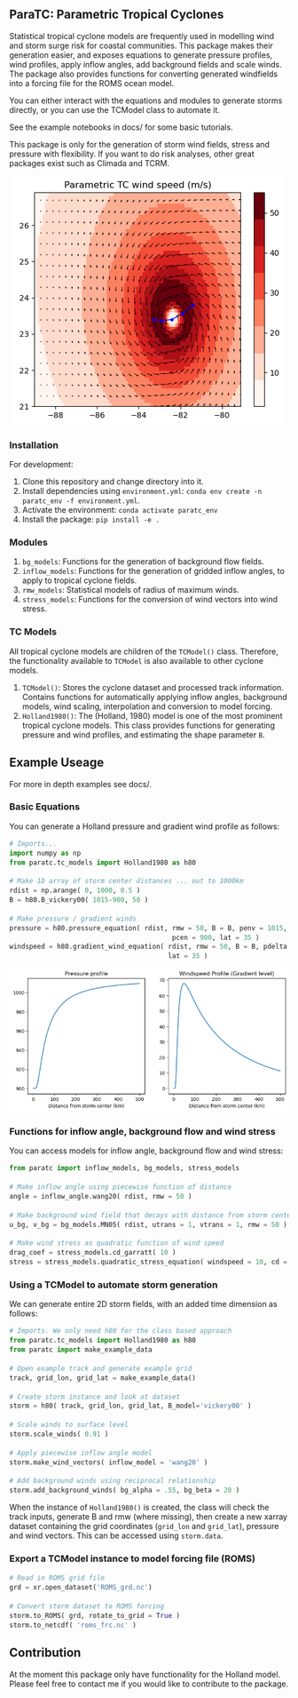 ## ParaTC: Parametric Tropical Cyclones

Statistical tropical cyclone models are frequently used in modelling wind and storm surge risk for coastal communities. This package makes their generation easier, and exposes equations to generate pressure profiles, wind profiles, apply inflow angles, add background fields and scale winds. The package also provides functions for converting generated windfields into a forcing file for the ROMS ocean model.

You can either interact with the equations and modules to generate storms directly, or you can use the TCModel class to automate it.

See the example notebooks in docs/ for some basic tutorials.

This package is only for the generation of storm wind fields, stress and pressure with flexibility. If you want to do risk analyses, other great packages exist such as Climada and TCRM.

<p align="center">
	<img src="./docs/example_2D.png" alt="LCI Conceptual Framework"/>
</p>

### Installation

For development:

1. Clone this repository and change directory into it.
2. Install dependencies using `environment.yml`: `conda env create -n paratc_env -f environment.yml`.
3. Activate the environment: `conda activate paratc_env`
4. Install the package: `pip install -e .`

### Modules

1. `bg_models`: Functions for the generation of background flow fields. 
2. `inflow_models`: Functions for the generation of gridded inflow angles, to apply to tropical cyclone fields.
3. `rmw_models`: Statistical models of radius of maximum winds.
4. `stress_models`: Functions for the conversion of wind vectors into wind stress.

### TC Models

All tropical cyclone models are children of the `TCModel()` class. Therefore, the functionality available to `TCModel` is also available to other cyclone models.

1. `TCModel()`: Stores the cyclone dataset and processed track information. Contains functions for automatically applying inflow angles, background models, wind scaling, interpolation and conversion to model forcing.
2. `Holland1980()`: The (Holland, 1980) model is one of the most prominent tropical cyclone models. This class provides functions for generating pressure and wind profiles, and estimating the shape parameter `B`. 

## Example Useage

For more in depth examples see docs/.

### Basic Equations
You can generate a Holland pressure and gradient wind profile as follows:

```python
# Imports...
import numpy as np
from paratc.tc_models import Holland1980 as h80

# Make 1D array of storm center distances ... out to 1000km
rdist = np.arange( 0, 1000, 0.5 )
B = h80.B_vickery00( 1015-900, 50 )

# Make pressure / gradient winds
pressure = h80.pressure_equation( rdist, rmw = 50, B = B, penv = 1015,
                                         pcen = 900, lat = 35 )
windspeed = h80.gradient_wind_equation( rdist, rmw = 50, B = B, pdelta = 1015-900,
                                        lat = 35 ) 
```

<p align="left">
	<img src="./docs/example_profiles.png" alt="LCI Conceptual Framework"/>
</p>


### Functions for inflow angle, background flow and wind stress

You can access models for inflow angle, background flow and wind stress:
```python
from paratc import inflow_models, bg_models, stress_models

# Make inflow angle using piecewise function of distance
angle = inflow_angle.wang20( rdist, rmw = 50 )

# Make background wind field that decays with distance from storm center
u_bg, v_bg = bg_models.MN05( rdist, utrans = 1, vtrans = 1, rmw = 50 )

# Make wind stress as quadratic function of wind speed
drag_coef = stress_models.cd_garratt( 10 )
stress = stress_models.quadratic_stress_equation( windspeed = 10, cd = drag_coef )
```

### Using a TCModel to automate storm generation
We can generate entire 2D storm fields, with an added time dimension as follows:

```python
# Imports. We only need h80 for the class based approach
from paratc.tc_models import Holland1980 as h80
from paratc import make_example_data

# Open example track and generate example grid
track, grid_lon, grid_lat = make_example_data()

# Create storm instance and look at dataset
storm = h80( track, grid_lon, grid_lat, B_model='vickery00' )

# Scale winds to surface level
storm.scale_winds( 0.91 )

# Apply piecewise inflow angle model
storm.make_wind_vectors( inflow_model = 'wang20' )

# Add background winds using reciprocal relationship
storm.add_background_winds( bg_alpha = .55, bg_beta = 20 )
```

When the instance of `Holland1980()` is created, the class will check the track inputs, generate B and rmw (where missing), then create a new xarray dataset containing the grid coordinates (`grid_lon` and `grid_lat`), pressure and wind vectors. This can be accessed using `storm.data`.

### Export a TCModel instance to model forcing file (ROMS)

```python
# Read in ROMS grid file
grd = xr.open_dataset('ROMS_grd.nc')

# Convert storm dataset to ROMS forcing
storm.to_ROMS( grd, rotate_to_grid = True )
storm.to_netcdf( 'roms_frc.nc' )
```

## Contribution
At the moment this package only have functionality for the Holland model. Please feel free to contact me if you would like to contribute to the package.
